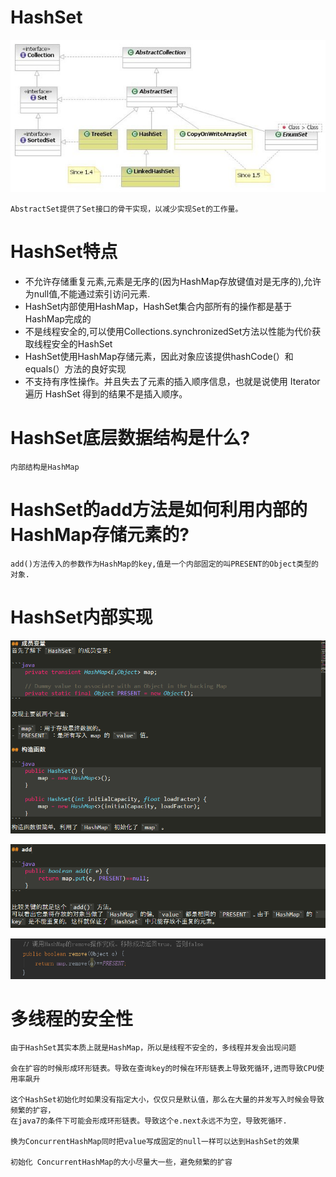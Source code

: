 # HashSet

![](../../core/Set实现类类图.jpg)

    AbstractSet提供了Set接口的骨干实现，以减少实现Set的工作量。

# HashSet特点

- 不允许存储重复元素,元素是无序的(因为HashMap存放键值对是无序的),允许为null值,不能通过索引访问元素.
- HashSet内部使用HashMap，HashSet集合内部所有的操作都是基于HashMap完成的
- 不是线程安全的,可以使用Collections.synchronizedSet方法以性能为代价获取线程安全的HashSet
- HashSet使用HashMap存储元素，因此对象应该提供hashCode(）和equals(）方法的良好实现
- 不支持有序性操作。并且失去了元素的插入顺序信息，也就是说使用 Iterator 遍历 HashSet 得到的结果不是插入顺序。

# HashSet底层数据结构是什么?

    内部结构是HashMap

# HashSet的add方法是如何利用内部的HashMap存储元素的?

    add()方法传入的参数作为HashMap的key,值是一个内部固定的叫PRESENT的Object类型的对象.

# HashSet内部实现 

![](../../pics/HashSet内部实现.png)

![](../../pics/HashSet内部实现02.png)

![](../../pics/HashSet内部实现03.png)

# 多线程的安全性

    由于HashSet其实本质上就是HashMap，所以是线程不安全的，多线程并发会出现问题
    
    会在扩容的时候形成环形链表。导致在查询key的时候在环形链表上导致死循环,进而导致CPU使用率飙升

    这个HashSet初始化时如果没有指定大小，仅仅只是默认值，那么在大量的并发写入时候会导致频繁的扩容，
    在java7的条件下可能会形成环形链表。导致这个e.next永远不为空，导致死循环.

    换为ConcurrentHashMap同时把value写成固定的null一样可以达到HashSet的效果

    初始化 ConcurrentHashMap的大小尽量大一些，避免频繁的扩容
